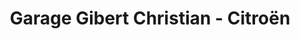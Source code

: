 ---
title: "Garage Gibert Christian - Citroën"
url: /amillis/garage-gibert-christian-citroen/
shop: réparation de voitures
---